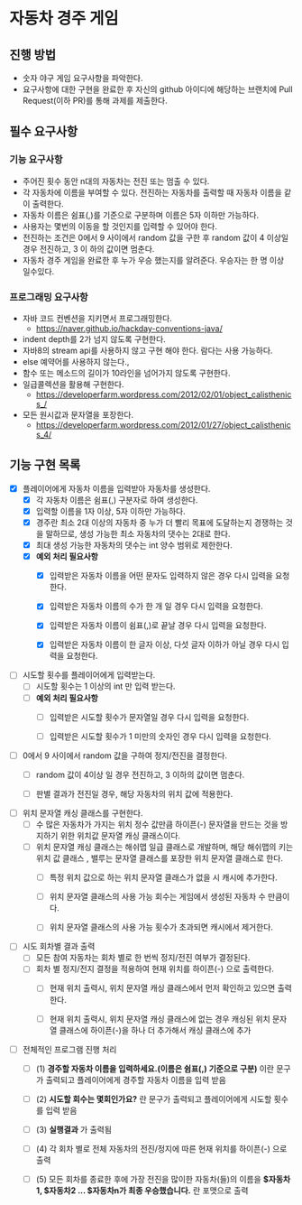 # 자동차 경주 게임
## 진행 방법
* 숫자 야구 게임 요구사항을 파악한다.
* 요구사항에 대한 구현을 완료한 후 자신의 github 아이디에 해당하는 브랜치에 Pull Request(이하 PR)를 통해 과제를 제출한다.

## 필수 요구사항


### 기능 요구사항
* 주어진 횟수 동안 n대의 자동차는 전진 또는 멈출 수 있다.
* 각 자동차에 이름을 부여할 수 있다. 전진하는 자동차를 출력할 때 자동차 이름을 같이 출력한다.
* 자동차 이름은 쉼표(,)를 기준으로 구분하며 이름은 5자 이하만 가능하다.
* 사용자는 몇번의 이동을 할 것인지를 입력할 수 있어야 한다.
* 전진하는 조건은 0에서 9 사이에서 random 값을 구한 후 random 값이 4 이상일 경우 전진하고, 3 이
하의 값이면 멈춘다.
* 자동차 경주 게임을 완료한 후 누가 우승 했는지를 알려준다. 우승자는 한 명 이상 일수있다.

### 프로그래밍 요구사항
* 자바 코드 컨벤션을 지키면서 프로그래밍한다.
    * https://naver.github.io/hackday-conventions-java/
* indent depth를 2가 넘지 않도록 구현한다.
* 자바8의 stream api를 사용하지 않고 구현 해야 한다. 람다는 사용 가능하다.
* else 예약어를 사용하지 않는다.,
* 함수 또는 메소드의 길이가 10라인을 넘어가지 않도록 구현한다.
* 일급콜렉션을 활용해 구현한다.
    * https://developerfarm.wordpress.com/2012/02/01/object_calisthenics_/
* 모든 원시값과 문자열을 포장한다.
    * https://developerfarm.wordpress.com/2012/01/27/object_calisthenics_4/
  
## 기능 구현 목록
- [x] 플레이어에게 자동차 이름을 입력받아 자동차를 생성한다.
  - [x] 각 자동차 이름은 쉼표(,) 구분자로 하여 생성한다.
  - [x] 입력할 이름을 1자 이상, 5자 이하만 가능하다. 
  - [x] 경주란 최소 2대 이상의 자동차 중 누가 더 빨리 목표에 도달하는지 경쟁하는 것을 말하므로, 생성 가능한 최소 자동차의 댓수는 2대로 한다.
  - [x] 최대 생성 가능한 자동차의 댓수는 int 양수 범위로 제한한다.
  - [x] **예외 처리 필요사항**
    - [x] 입력받은 자동차 이름을 어떤 문자도 입력하지 않은 경우 다시 입력을 요청한다.
    - [x] 입력받은 자동차 이름의 수가 한 개 일 경우 다시 입력을 요청한다.
    - [x] 입력받은 자동차 이름이 쉼표(,)로 끝날 경우 다시 입력을 요청한다.
    - [x] 입력받은 자동차 이름이 한 글자 이상, 다섯 글자 이하가 아닐 경우 다시 입력을 요청한다.
  
  
- [ ] 시도할 횟수를 플레이어에게 입력받는다.
  - [ ] 시도할 횟수는 1 이상의 int 만 입력 받는다.
  - [ ] **예외 처리 필요사항** 
    - [ ] 입력받은 시도할 횟수가 문자열일 경우 다시 입력을 요청한다.
    - [ ] 입력받은 시도할 횟수가 1 미만의 숫자인 경우 다시 입력을 요청한다.
  

- [ ] 0에서 9 사이에서 random 값을 구하여 정지/전진을 결정한다.
  - [ ] random 값이 4이상 일 경우 전진하고, 3 이하의 값이면 멈춘다.
  - [ ] 판별 결과가 전진일 경우, 해당 자동차의 위치 값에 적용한다. 


- [ ] 위치 문자열 캐싱 클래스를 구현한다.
  - [ ] 수 많은 자동차가 가지는 위치 정수 값만큼 하이픈(-) 문자열을 만드는 것을 방지하기 위한 위치값 문자열 캐싱 클래스이다.
  - [ ] 위치 문자열 캐싱 클래스는 해쉬맵 일급 클래스로 개발하며, 해당 해쉬맵의 키는 위치 값 클래스
    , 밸루는 문자열 클래스를 포장한 위치 문자열 클래스로 한다.
    - [ ] 특정 위치 값으로 하는 위치 문자열 클래스가 없을 시 캐시에 추가한다.
    - [ ] 위치 문자열 클래스의 사용 가능 회수는 게임에서 생성된 자동차 수 만큼이다.
    - [ ] 위치 문자열 클래스의 사용 가능 횟수가 초과되면 캐시에서 제거한다. 
  

- [ ] 시도 회차별 결과 출력
  - [ ] 모든 참여 자동차는 회차 별로 한 번씩 정지/전진 여부가 결정된다.
  - [ ] 회차 별 정지/전지 결정을 적용하여 현재 위치를 하이픈(-) 으로 출력한다.
    - [ ] 현재 위치 출력시, 위치 문자열 캐싱 클래스에서 먼저 확인하고 있으면 출력한다.
    - [ ] 현재 위치 출력시, 위치 문자열 캐싱 클래스에 없는 경우 캐싱된 위치 문자열 클래스에 하이픈(-)을 하나 더 추가해서 캐싱 클래스에 추가


- [ ] 전체적인 프로그램 진행 처리
  - [ ] (1) **경주할 자동차 이름을 입력하세요.(이름은 쉼표(,) 기준으로 구분)** 이란 문구가 출력되고 플레이어에게 경주할 자동차 이름을 입력 받음
  - [ ] (2) **시도할 회수는 몇회인가요?** 란 문구가 출력되고 플레이어에게 시도할 횟수를 입력 받음
  - [ ] (3) **실행결과** 가 출력됨
  - [ ] (4) 각 회차 별로 전체 자동차의 전진/정지에 따른 현재 위치를 하이픈(-) 으로 출력
  - [ ] (5) 모든 회차를 종료한 후에 가장 전진을 많이한 자동차(들)의 
    이름을 **$자동차1, $자동차2 ... $자동차n가 최종 우승했습니다.** 란 포맷으로 출력
  
    